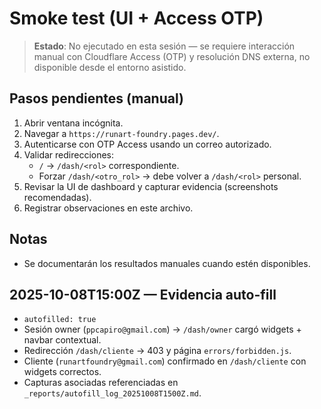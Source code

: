 # Smoke test (UI + Access OTP)

> **Estado**: No ejecutado en esta sesión — se requiere interacción manual con Cloudflare Access (OTP) y resolución DNS externa, no disponible desde el entorno asistido.

## Pasos pendientes (manual)
1. Abrir ventana incógnita.
2. Navegar a `https://runart-foundry.pages.dev/`.
3. Autenticarse con OTP Access usando un correo autorizado.
4. Validar redirecciones:
   - `/` → `/dash/<rol>` correspondiente.
   - Forzar `/dash/<otro_rol>` → debe volver a `/dash/<rol>` personal.
5. Revisar la UI de dashboard y capturar evidencia (screenshots recomendadas).
6. Registrar observaciones en este archivo.

## Notas
- Se documentarán los resultados manuales cuando estén disponibles.

## 2025-10-08T15:00Z — Evidencia auto-fill
- `autofilled: true`
- Sesión owner (`ppcapiro@gmail.com`) → `/dash/owner` cargó widgets + navbar contextual.
- Redirección `/dash/cliente` → 403 y página `errors/forbidden.js`.
- Cliente (`runartfoundry@gmail.com`) confirmado en `/dash/cliente` con widgets correctos.
- Capturas asociadas referenciadas en `_reports/autofill_log_20251008T1500Z.md`.
